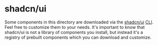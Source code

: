 # shadcn/ui

Some components in this directory are downloaded via the [shadcn/ui](https://ui.shadcn.com)
[CLI](https://ui.shadcn.com/docs/cli). Feel free to customize them to your needs. It's important to
know that shadcn/ui is not a library of components you install, but instead it's a registry of
prebuilt components which you can download and customize.
